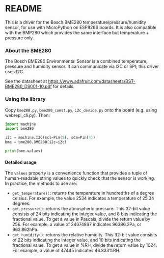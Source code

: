 # README #

This is a driver for the Bosch BME280 temperature/pressure/humidity sensor, for use with MicroPython on ESP8266 boards. It is also compatible with the BMP280 which provides the same interface but temperature + pressure only.

### About the BME280 ###

The Bosch BME280 Environmental Sensor is a combined temperature, pressure and humidity sensor. It can communicate via I2C or SPI; this driver uses I2C.

See the datasheet at https://www.adafruit.com/datasheets/BST-BME280_DS001-10.pdf for details.

### Using the library ###

Copy `bme280.py`, `bme280_const.py`, `i2c_device.py` onto the board (e.g. using webrepl_cli.py). Then:

``` python
import machine
import bme280

i2c = machine.I2C(scl=Pin(5), sda=Pin(4))
bme = bme280.BME280(i2c=i2c)

print(bme.values)
```

#### Detailed usage ####

The `values` property is a convenience function that provides a tuple of human-readable string values to quickly check that the sensor is working. In practice, the methods to use are:

* `get_temperature()`: returns the temperature in hundredths of a degree celsius. For example, the value 2534  indicates a temperature of 25.34 degrees.
* `get_pressure()`: returns the atmospheric pressure. This 32-bit value consists of 24 bits indicating the integer value, and 8 bits indicating the fractional value. To get a value in Pascals, divide the return value by 256. For example, a value of 24674867 indicates 96386.2Pa, or 963.862hPa.
* `get_humidity()`: returns the relative humidity. This 32-bit value consists of 22 bits indicating the integer value, and 10 bits indicating the fractional value. To get a value in %RH, divide the return value by 1024. For example, a value of 47445 indicates 46.333%RH.

